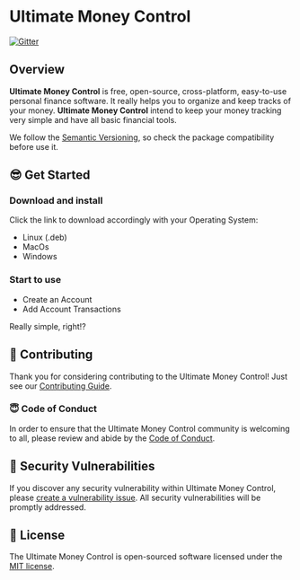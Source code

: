 # Ultimate Money Control

[![Gitter](https://badges.gitter.im/UltimateMoneyControl/community.svg)](https://gitter.im/UltimateMoneyControl/community?utm_source=badge&utm_medium=badge&utm_campaign=pr-badge)

## Overview

**Ultimate Money Control** is free, open-source, cross-platform, easy-to-use personal finance software. It really helps you to organize and keep tracks of your money. **Ultimate Money Control** intend to keep your money tracking very simple and have all basic financial tools.

We follow the [Semantic Versioning](https://semver.org), so check the package compatibility before use it.

## :sunglasses: Get Started

### Download and install

Click the link to download accordingly with your Operating System:

- Linux (.deb)
- MacOs
- Windows

### Start to use

- Create an Account
- Add Account Transactions

Really simple, right!?

## :construction_worker: Contributing

Thank you for considering contributing to the Ultimate Money Control! Just see our [Contributing Guide](.github/CONTRIBUTING.md).

### :innocent: Code of Conduct

In order to ensure that the Ultimate Money Control community is welcoming to all, please review and abide by the [Code of Conduct](.github/CODE_OF_CONDUCT.md).

## :rotating_light: Security Vulnerabilities

If you discover any security vulnerability within Ultimate Money Control, please [create a vulnerability issue](https://github.com/danilolutz/UltimateMoneyControl/issues/new?labels=security%20vulnerabilities). All security vulnerabilities will be promptly addressed.

## :scroll: License

The Ultimate Money Control is open-sourced software licensed under the [MIT license](https://opensource.org/licenses/MIT).
